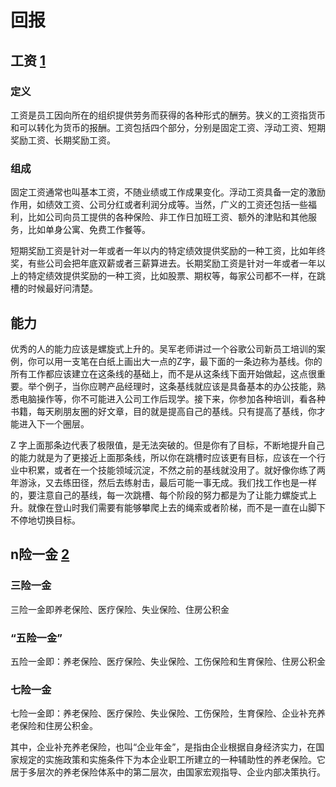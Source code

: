 # 回报

## 工资 [1]

### 定义

工资是员工因向所在的组织提供劳务而获得的各种形式的酬劳。狭义的工资指货币和可以转化为货币的报酬。工资包括四个部分，分别是固定工资、浮动工资、短期奖励工资、长期奖励工资。

### 组成

固定工资通常也叫基本工资，不随业绩或工作成果变化。浮动工资具备一定的激励作用，如绩效工资、公司分红或者利润分成等。当然，广义的工资还包括一些福利，比如公司向员工提供的各种保险、非工作日加班工资、额外的津贴和其他服务，比如单身公寓、免费工作餐等。

短期奖励工资是针对一年或者一年以内的特定绩效提供奖励的一种工资，比如年终奖，有些公司会把年底双薪或者三薪算进去。长期奖励工资是针对一年或者一年以上的特定绩效提供奖励的一种工资，比如股票、期权等，每家公司都不一样，在跳槽的时候最好问清楚。

## 能力

优秀的人的能力应该是螺旋式上升的。吴军老师讲过一个谷歌公司新员工培训的案例，你可以用一支笔在白纸上画出大一点的Z字，最下面的一条边称为基线。你的所有工作都应该建立在这条线的基础上，而不是从这条线下面开始做起，这点很重要。举个例子，当你应聘产品经理时，这条基线就应该是具备基本的办公技能，熟悉电脑操作等，你不可能进入公司工作后现学。接下来，你参加各种培训，看各种书籍，每天刷朋友圈的好文章，目的就是提高自己的基线。只有提高了基线，你才能进入下一个圈层。

Z 字上面那条边代表了极限值，是无法突破的。但是你有了目标，不断地提升自己的能力就是为了更接近上面那条线，所以你在跳槽时应该更有目标，应该在一个行业中积累，或者在一个技能领域沉淀，不然之前的基线就没用了。就好像你练了两年游泳，又去练田径，然后去练射击，最后可能一事无成。我们找工作也是一样的，要注意自己的基线，每一次跳槽、每个阶段的努力都是为了让能力螺旋式上升。就像在登山时我们需要有能够攀爬上去的绳索或者阶梯，而不是一直在山脚下不停地切换目标。

## n险一金 [2]

### 三险一金

三险一金即养老保险、医疗保险、失业保险、住房公积金

### “五险一金”

五险一金即：养老保险、医疗保险、失业保险、工伤保险和生育保险、住房公积金

### 七险一金

七险一金即：养老保险、医疗保险、失业保险、工伤保险，生育保险、企业补充养老保险和住房公积金。

其中，企业补充养老保险，也叫“企业年金”，是指由企业根据自身经济实力，在国家规定的实施政策和实施条件下为本企业职工所建立的一种辅助性的养老保险。它居于多层次的养老保险体系中的第二层次，由国家宏观指导、企业内部决策执行。

[1]: https://weread.qq.com/web/reader/46532b707210fc4f465d044k65132ca01b6512bd43d90e3
[2]: https://www.sohu.com/a/139988647_421560
